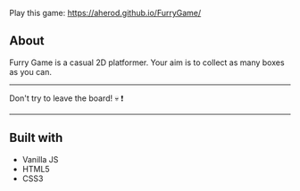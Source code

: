 Play this game: https://aherod.github.io/FurryGame/

## About
Furry Game is a casual 2D platformer.
Your aim is to collect as many boxes as you can. 

---
Don't try to leave the board! :skull:	:heavy_exclamation_mark:

---
## Built with

- Vanilla JS 
- HTML5
- CSS3
